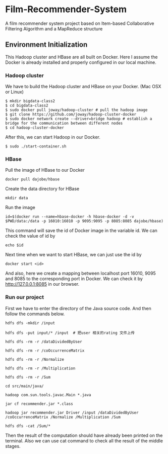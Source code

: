 # Film-Recommender-System
A film recommender system project based on Item-based Collaborative Filtering Algorithm and a MapReduce structure

## Environment Initialization
This Hadoop cluster and HBase are all built on Docker. Here I assume the Docker is already installed and properly configured in our local machine.
### Hadoop cluster
We have to build the Hadoop cluster and HBase on your Docker. (Mac OSX or Linux)
```shell
$ mkdir bigdata-class2
$ cd bigdata-class2
$ sudo docker pull joway/hadoop-cluster # pull the hadoop image
$ git clone https://github.com/joway/hadoop-cluster-docker
$ sudo docker network create --driver=bridge hadoop # establish a bridge for the communication between different nodes
$ cd hadoop-cluster-docker
```
After this, we can start Hadoop in our Docker.
```shell
$ sudo ./start-container.sh
```
### HBase
Pull the image of HBase to our Docker
```shell
docker pull dajobe/hbase
```

Create the data directory for HBase
```shell
mkdir data
```

Run the image
```shell
id=$(docker run --name=hbase-docker -h hbase-docker -d -v $PWD/data:/data -p 16010:16010 -p 9095:9095 -p 8085:8085 dajobe/hbase)
```
This command will save the id of Docker image in the variable id. We can check the value of id by 
```shell
echo $id
```
Next time when we want to start HBase, we can just use the id by
```shell
docker start <id>
```
And also, here we create a mapping between localhost port 16010, 9095 and 8085 to the corresponding port in Docker. We can check it by http://127.0.0.1:8085 in our browser.

### Run our project
First we have to enter the directory of the Java source code. And then follow the commands below.
```shell
hdfs dfs -mkdir /input

hdfs dfs -put input/* /input  # 把user 相关的rating 文件上传

hdfs dfs -rm -r /dataDividedByUser

hdfs dfs -rm -r /coOccurrenceMatrix

hdfs dfs -rm -r /Normalize

hdfs dfs -rm -r /Multiplication

hdfs dfs -rm -r /Sum

cd src/main/java/

hadoop com.sun.tools.javac.Main *.java

jar cf recommender.jar *.class

hadoop jar recommender.jar Driver /input /dataDividedByUser /coOccurrenceMatrix /Normalize /Multiplication /Sum

hdfs dfs -cat /Sum/*
```
Then the result of the computation should have already been printed on the terminal. Also we can use cat command to check all the result of the middle stages.


